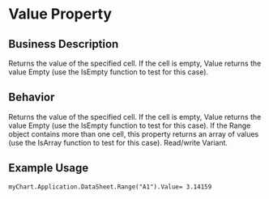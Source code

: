 # Value Property

## Business Description
Returns the value of the specified cell. If the cell is empty, Value returns the value Empty (use the IsEmpty function to test for this case).

## Behavior
Returns the value of the specified cell. If the cell is empty, Value returns the value Empty (use the IsEmpty function to test for this case). If the Range object contains more than one cell, this property returns an array of values (use the IsArray function to test for this case). Read/write Variant.

## Example Usage
```vba
myChart.Application.DataSheet.Range("A1").Value= 3.14159
```